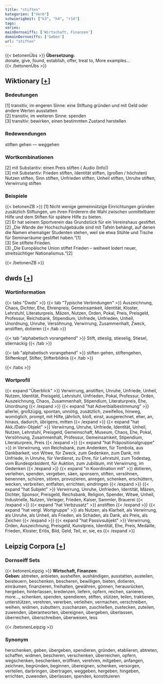 ```yaml
---
title: "stiften"
kategorien: ["Verb"]
schwierigkeit: ["k3", "h4", "r14"]
tags:
series:
mainDornseiffs: ['Wirtschaft, Finanzen']
domainDornseiffs: ['Geben']
url: "stiften"
---
```


{{< betonenÜbs >}}
**Übersetzung:**  
donate, give, found, establish, offer, treat to, More examples...  
{{< /betonenÜbs >}}

## Wiktionary [[+](https://de.wiktionary.org/wiki/stiften)]

### Bedeutungen
[1] transitiv, im engeren Sinne: eine Stiftung gründen und mit Geld oder andere Werten ausstatten  
[2] transitiv, im weiteren Sinne: spenden  
[3] transitiv: bewirken, einen bestimmten Zustand herstellen  

### Redewendungen
stiften gehen — weggehen  

### Wortkombinationen
[2] mit Substantiv: einen Preis stiften ( Audio (Info))  
[3] mit Substantiv: Frieden stiften, Identität stiften, (großen / höchsten) Nutzen stiften, Sinn stiften, Unfrieden stiften, Unheil stiften, Unruhe stiften, Verwirrung stiften  

### Beispiele
{{< betonenZB >}}
[1] Nicht wenige gemeinnützige Einrichtungen gründen zusätzlich Stiftungen, um ihren Förderern die Wahl zwischen unmittelbarer Hilfe und dem Stiften für spätere Hilfe zu bieten.  
[2] Er hat seinem Sportverein das Grundstück für ein Vereinshaus gestiftet.  
[2] „Die Wände der Hochschulgebäude sind mit Tafeln behängt, auf denen die Namen ehemaliger Studenten stehen, weil sie etwa Stühle und Tische  für Seminarräume gestiftet haben.“[1]  
[3] Sie stiftete Frieden.  
[3] „Die Europäische Union stiftet Frieden – weltweit lodert neuer, streitsüchtiger Nationalismus.“[2]  

{{< /betonenZB >}}


## dwds [[+](https://www.dwds.de/wb/stiften)]

### Wortinformation
{{< tabs "Dwds" >}}
{{< tab "Typische Verbindungen" >}}
Auszeichnung, Chaos, Dichter, Ehe, Ehrenpreis, Gemeinsamkeit, Identität, Kloster, Lehrstuhl, Literaturpreis, Mäzen, Nutzen, Orden, Pokal, Preis, Preisgeld, Professur, Reichsbank, Stipendium, Unfriede, Unfrieden, Unheil, Unordnung, Unruhe, Versöhnung, Verwirrung, Zusammenhalt, Zweck, anstiften, dotieren
{{< /tab >}}

{{< tab "alphabetisch vorangehend" >}}
Stift, stieslig, stieselig, Stiesel, stiernackig
{{< /tab >}}

{{< tab "alphabetisch vorangehend" >}}
stiften gehen, stiftengehen, Stiftenkopf, Stifter, Stifterbildnis
{{< /tab >}}

{{< /tabs >}}

### Wortprofil
{{< expand "Überblick" >}} Verwirrung, anstiften, Unruhe, Unfriede, Unheil, Nutzen, Identität, Preisgeld, Lehrstuhl, Unfrieden, Pokal, Professur, Orden, Auszeichnung, Chaos, Zusammenhalt, Stipendium, Literaturpreis, Ehe, Unordnung {{< /expand >}}
{{< expand "hat Adverbialbestimmung" >}} allerlei, großzügig, spontan, unnötig, zusätzlich, zweifellos, hinweg, womöglich, prompt, mit Hilfe, jährlich, bloß, einst, ausgerechnet, eher, an, hinaus, dadurch, übrigens, mitten {{< /expand >}}
{{< expand "hat Akk./Dativ-Objekt" >}} Verwirrung, Unruhe, Unfriede, Identität, Unheil, Nutzen, Lehrstuhl, Preisgeld, Gemeinschaft, Museum, Chaos, Ehe, Pokal, Versöhnung, Zusammenhalt, Professur, Gemeinsamkeit, Stipendium, Literaturpreis, Preis {{< /expand >}}
{{< expand "hat Präpositionalgruppe" >}} in Verwirrung, von Reichsbank, zum Andenken, für Tombola, aus Dankbarkeit, von Witwe, für Zweck, zum Gedenken, zum Dank, mit Unfriede, in Unruhe, für Verdienst, zu Ehre, für Lehrstuhl, zum Todestag, vom Bundespräsident, für Auktion, zum Jubiläum, mit Verwirrung, im Gedenken {{< /expand >}}
{{< expand "in Koordination mit" >}} dotieren, verleihen, spenden, vergeben, säen, sponsern, stiften, versöhnen, benennen, schüren, stören, provozieren, anregen, schenken, erschüttern, wecken, verbreiten, entfalten, errichten, eindringen {{< /expand >}}
{{< expand "hat Subjekt" >}} Verwirrung, Unruhe, Unfrieden, Identität, Mäzen, Dichter, Sponsor, Preisgeld, Reichsbank, Religion, Spender, Witwe, Unheil, Industrielle, Nutzen, Verleger, Frieden, Kaiser, Sammler, Brauerei {{< /expand >}}
{{< expand "hat Verbzusatz" >}} anstiften {{< /expand >}}
{{< expand "hat vergl. Wortgruppe" >}} als Nutzen, als Klarheit, als Verwirrung, als Unruhe, als Unheil, als Frieden, als Schaden, als Dank, als Preis, als Zeichen {{< /expand >}}
{{< expand "hat Passivsubjekt" >}} Verwirrung, Orden, Auszeichnung, Preisgeld, Kunstpreis, Identität, Ehe, Preis, Medaille, Frieden, Kloster, Erlös, Bild, Geld, Teil, er, sie, es {{< /expand >}}

## Leipzig Corpora [[+](https://corpora.uni-leipzig.de/en/res?word=stiften&corpusId=deu_newscrawl-public_2018)]

### Dornseiff Sets
{{< betonenLeipzig >}}
**Wirtschaft, Finanzen:**  
**Geben:** abtreten, anbieten, aushelfen, aushändigen, ausstatten, austeilen, beisteuern, beschenken, bescheren, bewilligen, bieten, dotieren, einräumen, finanzieren, freihalten, gewähren, gönnen, herausrücken, hergeben, hinterlassen, kredenzen, liefern, opfern, reichen, sanieren, more..., schenken, spenden, spendieren, stiften, stützen, teilen, traktieren, unterstützen, verehren, vererben, verleihen, vermachen, verschreiben, weihen, widmen, zubuttern, zuschanzen, zuschießen, zustecken, zuteilen, zuwenden, überantworten, übereignen, übergeben, überlassen, überreichen, überschreiben, überweisen, less  

{{< /betonenLeipzig >}}

### Synonym
herschenken, geben, übergeben, spendieren, gründen, etablieren, abtreten, schaffen, widmen, bescheren, verschenken, überreichen, opfern, wegschenken, beschenken, eröffnen, verehren, mitgeben, anfangen, zeichnen, begründen, beginnen, übereignen, schenken, versorgen, verteilen, darbringen, übertragen, weggeben, hergeben, hingeben, errichten, zuwenden, überlassen, spenden, konstituieren

